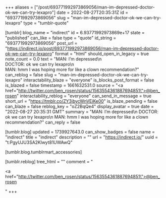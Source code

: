+++
aliases = ["/post/693771992973869056/man-im-depressed-doctor-ok-we-can-try-lexapro"]
date = 2022-08-27T20:35:31Z
id = "693771992973869056"
slug = "man-im-depressed-doctor-ok-we-can-try-lexapro"
type = "tumblr-quote"

[tumblr]
blog_name = "indirect"
id = 6.93771992973869e+17
state = "published"
can_like = false
type = "quote"
id_string = "693771992973869056"
post_url = "https://indirect.io/post/693771992973869056/man-im-depressed-doctor-ok-we-can-try-lexapro"
format = "html"
should_open_in_legacy = true
note_count = 0.0
text = "MAN: I’m depressed\n<br/>DOCTOR: ok we can try lexapro\n<br/>MAN: hmm I was hoping more for like a clown recommendation?"
can_reblog = false
slug = "man-im-depressed-doctor-ok-we-can-try-lexapro"
interactability_blaze = "everyone"
is_blocks_post_format = false
is_blazed = false
timestamp = 1661632531.0
source = "<a href=\"http://twitter.com/ben_rosen/status/1563554361887694851\">@ben_rosen</a>"
interactability_reblog = "everyone"
can_send_in_message = true
short_url = "https://tmblr.co/ZY3jbycWnVEiKe00"
is_blaze_pending = false
can_blaze = false
reblog_key = "oZ2BqQe4"
display_avatar = true
date = "2022-08-27 20:35:31 GMT"
summary = "MAN: I’m depressed\n DOCTOR: ok we can try lexapro\n MAN: hmm I was hoping more for like a clown recommendation?"
can_reply = false

[tumblr.blog]
updated = 1739927643.0
can_show_badges = false
name = "indirect"
title = "indirect"
description = ""
url = "https://indirect.io/"
uuid = "t:PgyUJU3SA2Klwyt81UWAwQ"

[tumblr.blog.tumblrmart_accessories]

[tumblr.reblog]
tree_html = ""
comment = "<p><a href=\"http://twitter.com/ben_rosen/status/1563554361887694851\">@ben_rosen</a></p>"
+++
